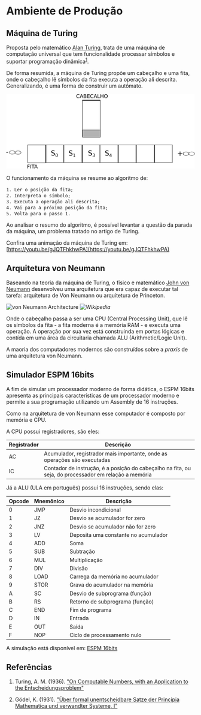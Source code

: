 # Ambiente de Produção

## Máquina de Turing

Proposta pelo matemático [Alan Turing](https://en.wikipedia.org/wiki/Alan_Turing), trata de uma máquina de computação universal que tem funcionalidade processar símbolos e suportar programação dinâmica<sup>[1](##Referências)</sup>. 

De forma resumida, a máquina de Turing propõe um cabeçalho e uma fita, onde o cabeçalho lê símbolos da fita executa a operação ali descrita. Generalizando, é uma forma de construir um autômato.

![Máquina de Turing](/assets/img/turing_tape_header.png)

O funcionamento da máquina se resume ao algoritmo de:
```
1. Ler o posição da fita;
2. Interpreta o símbolo;
3. Executa a operação ali descrita;
4. Vai para a próxima posição da fita;
5. Volta para o passo 1.
```
 
Ao analisar o resumo do algoritmo, é possível levantar a questão da parada da máquina, um problema tratado no artigo de Turing.

Confira uma animação da máquina de Turing em: [https://youtu.be/gJQTFhkhwPA](https://youtu.be/gJQTFhkhwPA)

## Arquitetura von Neumann

Baseando na teoria da máquina de Turing, o físico e matemático [John von Neumann](https://en.wikipedia.org/wiki/John_von_Neumann) desenvolveu uma arquitetura que era capaz de executar tal tarefa: arquitetura de Von Neumann ou arquitetura de Princeton.

![von Neumann Architecture](https://upload.wikimedia.org/wikipedia/commons/thumb/e/e5/Von_Neumann_Architecture.svg/2880px-Von_Neumann_Architecture.svg.png)
*![Wikipedia](https://en.wikipedia.org/wiki/Von_Neumann_architecture)*

Onde o cabeçalho passa a ser uma CPU (Central Processing Unit), que lê os símbolos da fita - a fita moderna é a memória RAM - e executa uma operação. A operação por sua vez está construinda em portas lógicas e contída em uma área da circuitaria chamada ALU (Arithmetic/Logic Unit).

A maoria dos computadores modernos são construídos sobre a *praxis* de uma arquitetura von Neumann. 

## Simulador ESPM 16bits

A fim de simular um processador moderno de forma didática, o ESPM 16bits apresenta as principais características de um processador moderno e permite a sua programação utilizando um Assembly de 16 instruções.

Como na arquitetura de von Neumann esse computador é composto por memória e CPU.

A CPU possui registradores, são eles:

| Registrador | Descrição |
| --- | --- |
| AC  | Acumulador, registrador mais importante, onde as operações são executadas |
| IC  | Contador de instrução, é a posição do cabeçalho na fita, ou seja, do processador em relação a memória |

Já a ALU (ULA em português) possuí 16 instruções, sendo elas:

| Opcode | Mnemônico | Descrição | 	
| --- | --- | --- |
| 0      | JMP       | Desvio incondicional |
| 1      | JZ        | Desvio se acumulador for zero |
| 2      | JNZ       | Desvio se acumulador não for zero |
| 3      | LV        | Deposita uma constante no acumulador |
| 4      | ADD       | Soma |
| 5      | SUB       | Subtração |
| 6      | MUL       | Multiplicação |
| 7      | DIV       | Divisão |
| 8      | LOAD      | Carrega da memória no acumulador |
| 9      | STOR      | Grava do acumulador na memória |
| A      | SC        | Desvio de subprograma (função) |
| B      | RS        | Retorno de subprograma (função) |
| C      | END       | Fim de programa |
| D      | IN        | Entrada |
| E      | OUT       | Saída |
| F      | NOP       | Ciclo de processamento nulo |

A simulação está disponível em:
[ESPM 16bits](/espm.16bits)


## Referências

1. Turing, A. M. (1936). ["On Computable Numbers, with an Application to the Entscheidungsproblem"](/assets/pdf/Turing_1936.pdf)

2. Gödel, K. (1931). ["Über formal unentscheidbare Satze der Principia Mathematica und verwandter Systeme, I"](/assets/pdf/Godel_1931.pdf)

